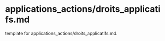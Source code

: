 # applications_actions/droits_applicatifs.md 
 
<span class="fixme template"> template for applications_actions/droits_applicatifs.md.</span>
